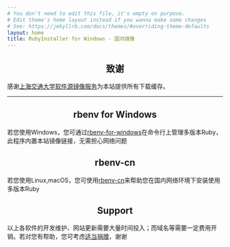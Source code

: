 ```yaml
---
# You don't need to edit this file, it's empty on purpose.
# Edit theme's home layout instead if you wanna make some changes
# See: https://jekyllrb.com/docs/themes/#overriding-theme-defaults
layout: home
title: RubyInstaller for Windows - 国内镜像
---
```


<style>
  h2 {
    text-align: center;
  }
</style>

## 致谢

感谢[上海交通大学软件源镜像服务](https://mirrors.sjtug.sjtu.edu.cn/)为本站提供所有下载缓存。

<hr>

## rbenv for Windows

若您使用Windows，您可通过[rbenv-for-windows](https://github.com/ccmywish/rbenv-for-windows)在命令行上管理多版本Ruby，此程序内置本站镜像链接，无需担心网络问题

## rbenv-cn

若您使用Linux,macOS，您可使用[rbenv-cn](https://gitee.com/RubyKids/rbenv-cn)来帮助您在国内网络环境下安装使用多版本Ruby

## Support

以上各软件的开发维护、网站更新需要大量时间投入；而域名等需要一定费用开销。若对您有帮助，您可考虑[适当捐赠](https://gitee.com/ccmywish/support)，谢谢
